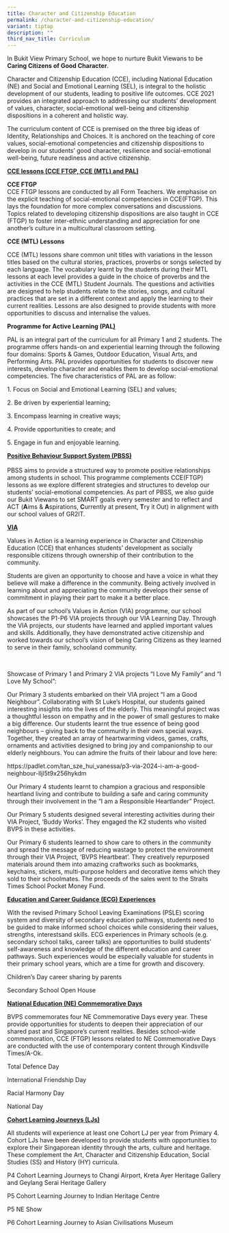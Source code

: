 ```yaml
---
title: Character and Citizenship Education
permalink: /character-and-citizenship-education/
variant: tiptap
description: ""
third_nav_title: Curriculum
---
```

<p>In Bukit View Primary School, we hope to nurture Bukit Viewans to be <strong>Caring Citizens of Good Character</strong>.</p>
<p>Character and Citizenship Education (CCE), including National Education
(NE) and Social and Emotional Learning (SEL), is integral to the holistic
development of our students, leading to positive life outcomes. CCE 2021
provides an integrated approach to addressing our students’ development
of values, character, social-emotional well-being and citizenship dispositions
in a coherent and holistic way.</p>
<p>The curriculum content of CCE is premised on the three big ideas of Identity,
Relationships and Choices. It is anchored on the teaching of core values,
social-emotional competencies and citizenship dispositions to develop in
our students’ good character, resilience and social-emotional well-being,
future readiness and active citizenship.</p>
<p></p>
<p><strong><u>CCE lessons (CCE FTGP, CCE (MTL) and PAL)</u></strong>
</p>
<p><strong>CCE FTGP</strong>
<br>CCE FTGP lessons are conducted by all Form Teachers. We emphasise on the
explicit teaching of social-emotional competencies in CCE(FTGP). This lays
the foundation for more complex conversations and discussions. Topics related
to developing citizenship dispositions are also taught in CCE (FTGP) to
foster inter-ethnic understanding and appreciation for one another’s culture
in a multicultural classroom setting.</p>
<p></p>
<p><strong>CCE (MTL) Lessons</strong>
</p>
<p>CCE (MTL) lessons share common unit titles with variations in the lesson
titles based on the cultural stories, practices, proverbs or songs selected
by each language. The vocabulary learnt by the students during their MTL
lessons at each level provides a guide in the choice of proverbs and the
activities in the CCE (MTL) Student Journals. The questions and activities
are designed to help students relate to the stories, songs, and cultural
practices that are set in a different context and apply the learning to
their current realities. Lessons are also designed to provide students
with more opportunities to discuss and internalise the values.</p>
<p></p>
<p><strong>Programme for Active Learning (PAL<u>)</u></strong>
</p>
<p>PAL is an integral part of the curriculum for all Primary 1 and 2 students.
The programme offers hands-on and experiential learning through the following
four domains: Sports &amp; Games, Outdoor Education, Visual Arts, and Performing
Arts. PAL provides opportunities for students to discover new interests,
develop character and enables them to develop social-emotional competencies.
The five characteristics of PAL are as follow:</p>
<p>1. Focus on Social and Emotional Learning (SEL) and values;</p>
<p>2. Be driven by experiential learning;</p>
<p>3. Encompass learning in creative ways;</p>
<p>4. Provide opportunities to create; and</p>
<p>5. Engage in fun and enjoyable learning.</p>
<p></p>
<p></p>
<p><strong><u>Positive Behaviour Support System (PBSS)</u></strong>
<br>
<br>PBSS aims to provide a structured way to promote positive relationships
among students in school. This programme complements CCE(FTGP) lessons
as we explore different strategies and structures to develop our students’
social-emotional competencies. As part of PBSS, we also guide our Bukit
Viewans to set SMART goals every semester and to reflect and ACT (<strong>A</strong>ims
&amp; <strong>A</strong>spirations, <strong>C</strong>urrently at present, <strong>T</strong>ry
it Out) in alignment with our school values of GR2IT.</p>
<p></p>
<p><strong><u>VIA</u></strong>
</p>
<p>Values in Action is a learning experience in Character and Citizenship
Education (CCE) that enhances students’ development as socially responsible
citizens through ownership of their contribution to the community.</p>
<p>Students are given an opportunity to choose and have a voice in what they
believe will make a difference in the community. Being actively involved
in learning about and appreciating the community develops their sense of
commitment in playing their part to make it a better place.</p>
<p>As part of our school’s Values in Action (VIA) programme, our school showcases
the P1-P6 VIA projects through our VIA Learning Day. Through the VIA projects,
our students have learned and applied important values and skills. Additionally,
they have demonstrated active citizenship and worked towards our school’s
vision of being Caring Citizens as they learned to serve in their family,
<a rel="noopener noreferrer nofollow" target="_blank">school</a>and community.</p>
<p>&nbsp;</p>
<p>Showcase of Primary 1 and Primary 2 VIA projects “I Love My Family” and
“I Love My School”:</p>
<p></p>
<p></p>
<p>Our Primary 3 students embarked on their VIA project “I am a Good Neighbour”.
Collaborating with St Luke’s Hospital, our students gained interesting
insights into the lives of the elderly. This meaningful project was a thoughtful
lesson on empathy and in the power of small gestures to make <a rel="noopener noreferrer nofollow" target="_blank">a big difference</a>. Our students learnt
the true essence of being good neighbours – giving back to the community
in their own special ways. Together, they created an array of heartwarming
videos, games, crafts, <a rel="noopener noreferrer nofollow" target="_blank">ornaments</a> and
activities designed to bring joy and companionship to our elderly neighbours.
You can admire the fruits of their labour and love here:</p>
<p><a rel="noopener noreferrer nofollow" target="_blank">https://padlet.com/tan_sze_hui_vanessa/p3-via-2024-i-am-a-good-neighbour-lljl5t9x256hykdm</a> 
</p>
<p></p>
<p></p>
<p>Our Primary 4 students learnt to champion a gracious and responsible heartland
living and contribute to building a safe and caring community through their
involvement in the “I am a Responsible Heartlander” Project.</p>
<p></p>
<p></p>
<p>Our Primary 5 students designed several interesting activities during
their VIA Project, ‘Buddy Works’. They engaged the K2 students who visited
BVPS in these activities.</p>
<p></p>
<p></p>
<p>Our Primary 6 students learned to show care to others in the community
and spread the message of reducing wastage to protect the environment through
their VIA Project, ‘BVPS Heartbeat’. They creatively repurposed materials
around them into amazing craftworks such as bookmarks, keychains, stickers,
multi-purpose holders and decorative items which they sold to their schoolmates.
The proceeds of the sales went to the Straits Times School Pocket Money
Fund.</p>
<p></p>
<p></p>
<p><strong><u>Education and Career Guidance (ECG) Experiences</u></strong>
</p>
<p>With the revised Primary School Leaving Examinations (PSLE) scoring system
and diversity of secondary education pathways, students need to be guided
to make informed school choices while considering their values, strengths,
<a rel="noopener noreferrer nofollow" target="_blank">interests</a>and skills. ECG experiences in Primary schools (e.g. secondary
school talks, career talks) are opportunities to build students’ self-awareness
and knowledge of the different education and career pathways. Such experiences
would be especially valuable for students in their primary school years,
which are a time for growth and discovery.</p>
<p>Children’s Day career sharing by parents</p>
<p></p>
<p></p>
<p>Secondary School Open House</p>
<p></p>
<p><strong><u>National Education (NE) Commemorative Days</u></strong>
</p>
<p>BVPS commemorates four NE Commemorative Days every year. These provide
opportunities for students to deepen their appreciation of our shared past
and Singapore’s current realities. Besides school-wide commemoration, CCE
(FTGP) lessons related to NE Commemorative Days are conducted with the
use of contemporary content through Kindsville Times/A-Ok.</p>
<p>Total Defence Day</p>
<p></p>
<p></p>
<p>International Friendship Day</p>
<p></p>
<p></p>
<p>Racial Harmony Day</p>
<p></p>
<p></p>
<p>National Day</p>
<p></p>
<p></p>
<p><strong><u>Cohort Learning Journeys (LJs)</u></strong>
</p>
<p>All students will experience at least one Cohort LJ per year from Primary
4. Cohort LJs have been developed to provide students with opportunities
to explore their Singaporean identity through the arts, <a rel="noopener noreferrer nofollow" target="_blank">culture</a> and heritage. These complement
the Art, Character and Citizenship Education, Social Studies (SS) and History
(HY) curricula.</p>
<p>P4 Cohort Learning Journeys to Changi Airport, Kreta Ayer Heritage <a rel="noopener noreferrer nofollow" target="_blank">Gallery</a> and Geylang Serai Heritage
Gallery</p>
<p></p>
<p></p>
<p>P5 Cohort Learning Journey to Indian Heritage Centre</p>
<p></p>
<p></p>
<p>P5 NE Show</p>
<p></p>
<p></p>
<p></p>
<p>P6 Cohort Learning Journey to Asian Civilisations Museum</p>
<p></p>
<p></p>
<p></p>